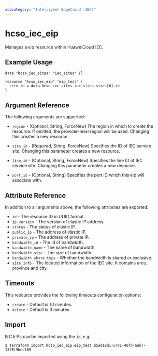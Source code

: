 ```yaml
---
subcategory: "Intelligent EdgeCloud (IEC)"
---
```


# hcso_iec_eip

Manages a eip resource within HuaweiCloud IEC.

## Example Usage

```hcl
data "hcso_iec_sites" "iec_sites" {}

resource "hcso_iec_eip" "eip_test" {
  site_id = data.hcso_iec_sites.iec_sites.sites[0].id
}
```

## Argument Reference

The following arguments are supported:

* `region` - (Optional, String, ForceNew) The region in which to create the resource. If omitted, the
  provider-level region will be used. Changing this creates a new resource.

* `site_id` - (Required, String, ForceNew) Specifies the ID of IEC service site. Changing this parameter creates a new
  resource.

* `line_id` - (Optional, String, ForceNew) Specifies the line ID of IEC service site.
  Changing this parameter creates a new resource.

* `port_id` - (Optional, String) Specifies the port ID which this eip will associate with.

## Attribute Reference

In addition to all arguments above, the following attributes are exported:

* `id` - The resource ID in UUID format.
* `ip_version` - The version of elastic IP address.
* `status` - The status of elastic IP.
* `public_ip` - The address of elastic IP.
* `private_ip` - The address of private IP.
* `bandwidth_id` - The id of bandwidth.
* `bandwidth_name` - The name of bandwidth.
* `bandwidth_size` - The size of bandwidth.
* `bandwidth_share_type` - Whether the bandwidth is shared or exclusive.
* `site_info` - The located information of the IEC site. It contains area, province and city.

## Timeouts

This resource provides the following timeouts configuration options:

* `create` - Default is 10 minutes.
* `delete` - Default is 3 minutes.

## Import

IEC EIPs can be imported using the `id`, e.g.

```
$ terraform import hcso_iec_eip.eip_test b5ad19d1-57d1-48fd-aab7-1378f9bee169
```
